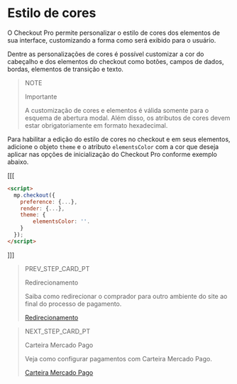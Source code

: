 # Estilo de cores

O Checkout Pro permite personalizar o estilo de cores dos elementos de sua interface, customizando a forma como será exibido para o usuário.

Dentre as personalizações de cores é possível customizar a cor do cabeçalho e dos elementos do checkout como botões, campos de dados, bordas, elementos de transição e texto.

> NOTE
>
> Importante
>
> A customização de cores e elementos é válida somente para o esquema de abertura modal. Além disso, os atributos de cores devem estar obrigatoriamente em formato hexadecimal.

Para habilitar a edição do estilo de cores no checkout e em seus elementos, adicione o objeto `theme` e o atributo `elementsColor` com a cor que deseja aplicar nas opções de inicialização do Checkout Pro conforme exemplo abaixo.

[[[
```html
<script>
  mp.checkout({
    preference: {...},
    render: {...},
    theme: {
        elementsColor: ''.
    }
  });
</script>
```
]]]

> PREV_STEP_CARD_PT
>
> Redirecionamento  
>
> Saiba como redirecionar o comprador para outro ambiente do site ao final do processo de pagamento.
>
> [Redirecionamento ](/developers/pt/docs/checkout-pro/checkout-customization/user-interface/redirection)

> NEXT_STEP_CARD_PT
>
> Carteira Mercado Pago  
>
> Veja como configurar pagamentos com Carteira Mercado Pago.
>
> [Carteira Mercado Pago](/developers/pt/docs/checkout-pro/checkout-customization/mp-wallet)